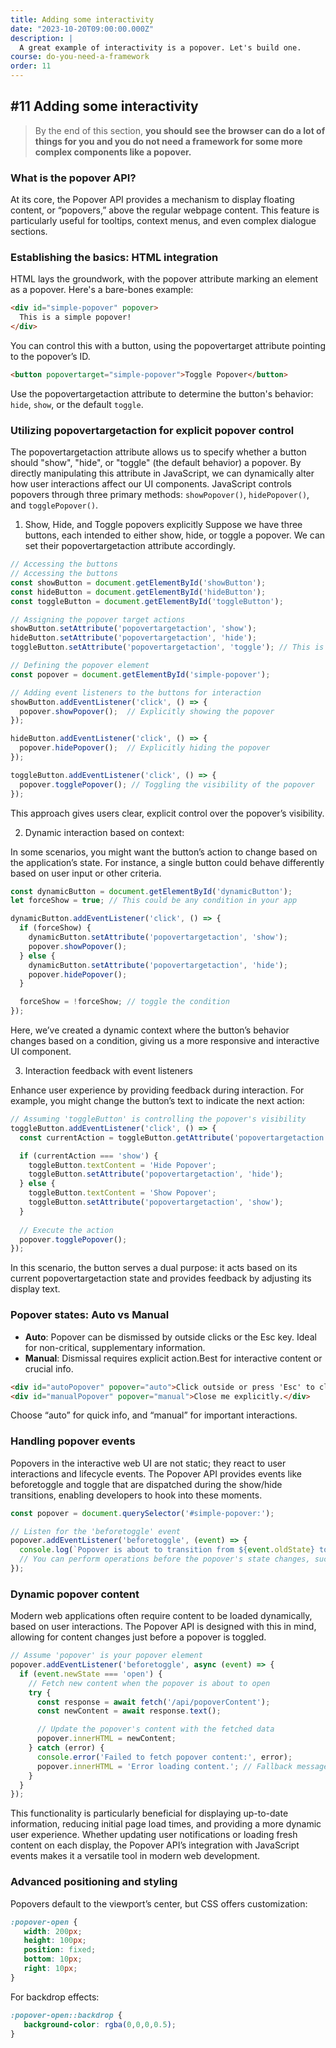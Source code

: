 ```yaml
---
title: Adding some interactivity
date: "2023-10-20T09:00:00.000Z"
description: |
  A great example of interactivity is a popover. Let's build one.
course: do-you-need-a-framework
order: 11
---
```


## #11 Adding some interactivity

> By the end of this section, **you should see the browser can do a lot of things for you and you do not need a framework for some more complex components like a popover.**

### What is the popover API?

At its core, the Popover API provides a mechanism to display floating content, or “popovers,” above the regular webpage content. This feature is particularly useful for tooltips, context menus, and even complex dialogue sections.

### Establishing the basics: HTML integration

HTML lays the groundwork, with the popover attribute marking an element as a popover. Here's a bare-bones example:

```html
<div id="simple-popover" popover>
  This is a simple popover!
</div>
```

You can control this with a button, using the popovertarget attribute pointing to the popover’s ID.

```html
<button popovertarget="simple-popover">Toggle Popover</button>
```

Use the popovertargetaction attribute to determine the button's behavior: `hide`, `show`, or the default `toggle`.

### Utilizing popovertargetaction for explicit popover control

The popovertargetaction attribute allows us to specify whether a button should "show", "hide", or "toggle" (the default behavior) a popover. By directly manipulating this attribute in JavaScript, we can dynamically alter how user interactions affect our UI components. JavaScript controls popovers through three primary methods: `showPopover()`, `hidePopover()`, and `togglePopover()`.

1. Show, Hide, and Toggle popovers explicitly Suppose we have three buttons, each intended to either show, hide, or toggle a popover. We can set their popovertargetaction attribute accordingly.

```js
// Accessing the buttons
// Accessing the buttons
const showButton = document.getElementById('showButton');
const hideButton = document.getElementById('hideButton');
const toggleButton = document.getElementById('toggleButton');

// Assigning the popover target actions
showButton.setAttribute('popovertargetaction', 'show');
hideButton.setAttribute('popovertargetaction', 'hide');
toggleButton.setAttribute('popovertargetaction', 'toggle'); // This is actually unnecessary since "toggle" is the default value

// Defining the popover element
const popover = document.getElementById('simple-popover');

// Adding event listeners to the buttons for interaction
showButton.addEventListener('click', () => {
  popover.showPopover();  // Explicitly showing the popover
});

hideButton.addEventListener('click', () => {
  popover.hidePopover();  // Explicitly hiding the popover
});

toggleButton.addEventListener('click', () => {
  popover.togglePopover(); // Toggling the visibility of the popover
});
```

This approach gives users clear, explicit control over the popover’s visibility.

2. Dynamic interaction based on context:

In some scenarios, you might want the button’s action to change based on the application’s state. For instance, a single button could behave differently based on user input or other criteria.  

```js
const dynamicButton = document.getElementById('dynamicButton');
let forceShow = true; // This could be any condition in your app

dynamicButton.addEventListener('click', () => {
  if (forceShow) {
    dynamicButton.setAttribute('popovertargetaction', 'show');
    popover.showPopover();
  } else {
    dynamicButton.setAttribute('popovertargetaction', 'hide');
    popover.hidePopover();
  }

  forceShow = !forceShow; // toggle the condition
});
```

Here, we’ve created a dynamic context where the button’s behavior changes based on a condition, giving us a more responsive and interactive UI component.

3. Interaction feedback with event listeners

Enhance user experience by providing feedback during interaction. For example, you might change the button’s text to indicate the next action: 

```js
// Assuming 'toggleButton' is controlling the popover's visibility
toggleButton.addEventListener('click', () => {
  const currentAction = toggleButton.getAttribute('popovertargetaction');

  if (currentAction === 'show') {
    toggleButton.textContent = 'Hide Popover';
    toggleButton.setAttribute('popovertargetaction', 'hide');
  } else {
    toggleButton.textContent = 'Show Popover';
    toggleButton.setAttribute('popovertargetaction', 'show');
  }
  
  // Execute the action
  popover.togglePopover();
});
```

In this scenario, the button serves a dual purpose: it acts based on its current popovertargetaction state and provides feedback by adjusting its display text.

### Popover states: Auto vs Manual

- **Auto**: Popover can be dismissed by outside clicks or the Esc key. Ideal for non-critical, supplementary information.
- **Manual**: Dismissal requires explicit action.Best for interactive content or crucial info.

```html
<div id="autoPopover" popover="auto">Click outside or press 'Esc' to close.</div>
<div id="manualPopover" popover="manual">Close me explicitly.</div>
```

Choose “auto” for quick info, and “manual” for important interactions.

### Handling popover events

Popovers in the interactive web UI are not static; they react to user interactions and lifecycle events. The Popover API provides events like beforetoggle and toggle that are dispatched during the show/hide transitions, enabling developers to hook into these moments.

```js
const popover = document.querySelector('#simple-popover:');

// Listen for the 'beforetoggle' event
popover.addEventListener('beforetoggle', (event) => {
  console.log(`Popover is about to transition from ${event.oldState} to ${event.newState}.`);
  // You can perform operations before the popover's state changes, such as data tracking or pre-loading views.
});
```


### Dynamic popover content

Modern web applications often require content to be loaded dynamically, based on user interactions. The Popover API is designed with this in mind, allowing for content changes just before a popover is toggled.

```js
// Assume 'popover' is your popover element
popover.addEventListener('beforetoggle', async (event) => {
  if (event.newState === 'open') {
    // Fetch new content when the popover is about to open
    try {
      const response = await fetch('/api/popoverContent');
      const newContent = await response.text();

      // Update the popover's content with the fetched data
      popover.innerHTML = newContent;
    } catch (error) {
      console.error('Failed to fetch popover content:', error);
      popover.innerHTML = 'Error loading content.'; // Fallback message
    }
  }
});
```

This functionality is particularly beneficial for displaying up-to-date information, reducing initial page load times, and providing a more dynamic user experience. Whether updating user notifications or loading fresh content on each display, the Popover API’s integration with JavaScript events makes it a versatile tool in modern web development.

### Advanced positioning and styling

Popovers default to the viewport’s center, but CSS offers customization:

```css
:popover-open {
   width: 200px;
   height: 100px;
   position: fixed;
   bottom: 10px;
   right: 10px;
}
```


For backdrop effects:

```css
:popover-open::backdrop {
   background-color: rgba(0,0,0,0.5);
}
```
